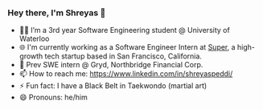 ### Hey there, I'm Shreyas 👋 

- 🧑‍💻 I’m a 3rd year Software Engineering student @ University of Waterloo
- 🌐 I'm currently working as a Software Engineer Intern at [Super](https://www.super.com/), a high-growth tech startup based in San Francisco, California.
- 🌊 Prev SWE intern @ Gryd, Northbridge Financial Corp.
- 📫 How to reach me: https://www.linkedin.com/in/shreyaspeddi/
- ⚡ Fun fact: I have a Black Belt in Taekwondo (martial art)
- 😄 Pronouns: he/him
